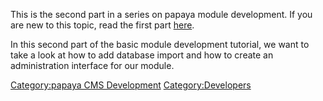 This is the second part in a series on papaya module development. If you are new to this topic, read the first part [here](Papaya_Module_Development.md).

In this second part of the basic module development tutorial, we want to take a look at how to add database import and how to create an administration interface for our module.

[Category:papaya CMS Development](export_en/Category:Papaya_CMS_Development.md) [Category:Developers](export_en/Category:Developers.md)
